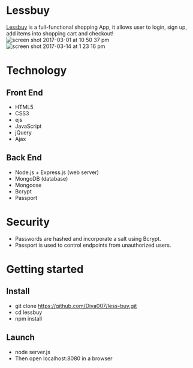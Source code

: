 # Lessbuy #
[Lessbuy](https://lessbuy.herokuapp.com/) is a full-functional shopping App, it allows user to login, sign up, add items into shopping cart and checkout!
![screen shot 2017-03-01 at 10 50 37 pm](https://cloud.githubusercontent.com/assets/17839996/23921082/8395f068-08ba-11e7-9725-ae1597496229.png)
![screen shot 2017-03-14 at 1 23 16 pm](https://cloud.githubusercontent.com/assets/17839996/23921151/c1f4feb2-08ba-11e7-9e93-e1e150d954c5.png)
# Technology #
## Front End ##
- HTML5
- CSS3
- ejs
- JavaScript
- jQuery
- Ajax
## Back End ##
- Node.js + Express.js (web server)
- MongoDB (database)
- Mongoose
- Bcrypt
- Passport

# Security #
- Passwords are hashed and incorporate a salt using Bcrypt.
- Passport is used to control endpoints from unauthorized users.

# Getting started #
## Install ##
- git clone https://github.com/Diya007/less-buy.git
- cd lessbuy
- npm install
## Launch ##
- node server.js
- Then open localhost:8080 in a browser






